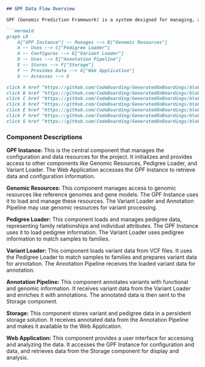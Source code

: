 ```markdown
## GPF Data Flow Overview

GPF (Genomic Prediction Framework) is a system designed for managing, analyzing, and storing genomic data. It provides tools for loading variant data, annotating variants with functional information, and storing the data in scalable storage solutions. The system also includes a web application for accessing and exploring the data.

```mermaid
graph LR
    A["GPF Instance"] -- Manages --> B["Genomic Resources"]
    A -- Uses --> C["Pedigree Loader"]
    A -- Configures --> D["Variant Loader"]
    D -- Uses --> E["Annotation Pipeline"]
    E -- Stores --> F["Storage"]
    F -- Provides Data --> G["Web Application"]
    G -- Accesses --> A

click A href "https://github.com/CodeBoarding/GeneratedOnBoardings/blob/main/gpf/GPF Instance.md"
click B href "https://github.com/CodeBoarding/GeneratedOnBoardings/blob/main/gpf/Genomic Resources.md"
click C href "https://github.com/CodeBoarding/GeneratedOnBoardings/blob/main/gpf/Pedigree Loader.md"
click D href "https://github.com/CodeBoarding/GeneratedOnBoardings/blob/main/gpf/Variant Loader.md"
click E href "https://github.com/CodeBoarding/GeneratedOnBoardings/blob/main/gpf/Annotation Pipeline.md"
click F href "https://github.com/CodeBoarding/GeneratedOnBoardings/blob/main/gpf/Storage.md"
click G href "https://github.com/CodeBoarding/GeneratedOnBoardings/blob/main/gpf/Web Application.md"
```

### Component Descriptions

**GPF Instance:** This is the central component that manages the configuration and data resources for the project. It initializes and provides access to other components like Genomic Resources, Pedigree Loader, and Variant Loader. The Web Application accesses the GPF Instance to retrieve data and configuration information.

**Genomic Resources:** This component manages access to genomic resources like reference genomes and gene models. The GPF Instance uses it to load and manage these resources. The Variant Loader and Annotation Pipeline may use genomic resources for variant processing.

**Pedigree Loader:** This component loads and manages pedigree data, representing family relationships and individual attributes. The GPF Instance uses it to load pedigree information. The Variant Loader uses pedigree information to match samples to families.

**Variant Loader:** This component loads variant data from VCF files. It uses the Pedigree Loader to match samples to families and prepares variant data for annotation. The Annotation Pipeline receives the loaded variant data for annotation.

**Annotation Pipeline:** This component annotates variants with functional and genomic information. It receives variant data from the Variant Loader and enriches it with annotations. The annotated data is then sent to the Storage component.

**Storage:** This component stores variant and pedigree data in a persistent storage solution. It receives annotated data from the Annotation Pipeline and makes it available to the Web Application.

**Web Application:** This component provides a user interface for accessing and analyzing the data. It accesses the GPF Instance for configuration and data, and retrieves data from the Storage component for display and analysis.
```